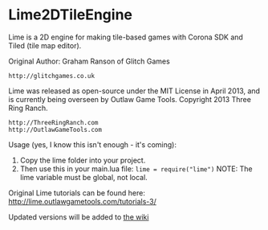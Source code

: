 Lime2DTileEngine
================

Lime is a 2D engine for making tile-based games with Corona SDK and Tiled (tile map editor).

Original Author: Graham Ranson of Glitch Games 
  
	http://glitchgames.co.uk


Lime was released as open-source under the MIT License in April 2013, and is currently being
overseen by Outlaw Game Tools. Copyright 2013 Three Ring Ranch.
	
	http://ThreeRingRanch.com
	http://OutlawGameTools.com



Usage (yes, I know this isn't enough - it's coming):

1. Copy the lime folder into your project. 
2. Then use this in your main.lua file:  `lime = require("lime")` NOTE: The lime variable must be global, not local.


Original Lime tutorials can be found here:
http://lime.outlawgametools.com/tutorials-3/

Updated versions will be added to [the wiki](https://github.com/anthonymoralez/Lime2DTileEngine/wiki)

